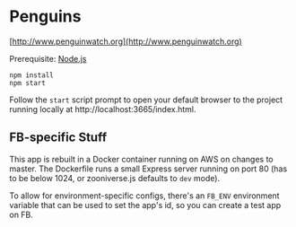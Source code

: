 # Penguins

[http://www.penguinwatch.org](http://www.penguinwatch.org)

Prerequisite: [Node.js](https://nodejs.org/)

```
npm install
npm start
```
Follow the `start` script prompt to open your default browser to the project running locally at http://localhost:3665/index.html.

## FB-specific Stuff

This app is rebuilt in a Docker container running on AWS on changes to master. The Dockerfile runs a small Express server running on port 80 (has to be below 1024, or zooniverse.js defaults to `dev` mode).

To allow for environment-specific configs, there's an `FB_ENV` environment variable that can be used to set the app's id, so you can create a test app on FB.
